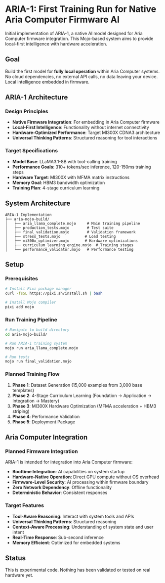 # ARIA-1: First Training Run for Native Aria Computer Firmware AI

Initial implementation of ARIA-1, a native AI model designed for Aria Computer firmware integration. This Mojo-based system aims to provide local-first intelligence with hardware acceleration.

## Goal

Build the first model for **fully local operation** within Aria Computer systems. No cloud dependencies, no external API calls, no data leaving your device. Local intelligence embedded in firmware.

## ARIA-1 Architecture

### Design Principles
- **Native Firmware Integration**: For embedding in Aria Computer firmware
- **Local-First Intelligence**: Functionality without internet connectivity  
- **Hardware-Optimized Performance**: Target MI300X CDNA3 architecture
- **Universal Thinking Patterns**: Structured reasoning for tool interactions

### Target Specifications
- **Model Base**: LLaMA3.1-8B with tool-calling training
- **Performance Goals**: 310+ tokens/sec inference, 120-150ms training steps
- **Hardware Target**: MI300X with MFMA matrix instructions  
- **Memory Goal**: HBM3 bandwidth optimization
- **Training Plan**: 4-stage curriculum learning

## System Architecture

```
ARIA-1 Implementation
├── aria-mojo-build/
│   ├── aria_llama_complete.mojo     # Main training pipeline
│   ├── production_tests.mojo        # Test suite
│   ├── final_validation.mojo        # Validation framework
│   ├── stress_tests.mojo           # Load testing
│   ├── mi300x_optimizer.mojo       # Hardware optimizations
│   ├── curriculum_learning_engine.mojo  # Training stages
│   └── performance_validator.mojo   # Performance testing
```

## Setup

### Prerequisites
```bash
# Install Pixi package manager
curl -fsSL https://pixi.sh/install.sh | bash

# Install Mojo compiler  
pixi add mojo
```

### Run Training Pipeline
```bash
# Navigate to build directory
cd aria-mojo-build/

# Run ARIA-1 training system
mojo run aria_llama_complete.mojo

# Run tests
mojo run final_validation.mojo
```

### Planned Training Flow
1. **Phase 1**: Dataset Generation (15,000 examples from 3,000 base templates)
2. **Phase 2**: 4-Stage Curriculum Learning (Foundation → Application → Integration → Mastery)
3. **Phase 3**: MI300X Hardware Optimization (MFMA acceleration + HBM3 striping)
4. **Phase 4**: Performance Validation 
5. **Phase 5**: Deployment Package

## Aria Computer Integration

### Planned Firmware Integration
ARIA-1 is intended for integration into Aria Computer firmware:

- **Boottime Integration**: AI capabilities on system startup
- **Hardware-Native Operation**: Direct GPU compute without OS overhead  
- **Firmware-Level Security**: AI processing within firmware boundary
- **Zero Network Dependency**: Offline functionality
- **Deterministic Behavior**: Consistent responses

### Target Features
- **Tool-Aware Reasoning**: Interact with system tools and APIs
- **Universal Thinking Patterns**: Structured reasoning 
- **Context-Aware Processing**: Understanding of system state and user intent
- **Real-Time Response**: Sub-second inference
- **Memory Efficient**: Optimized for embedded systems

## Status

This is experimental code. Nothing has been validated or tested on real hardware yet.